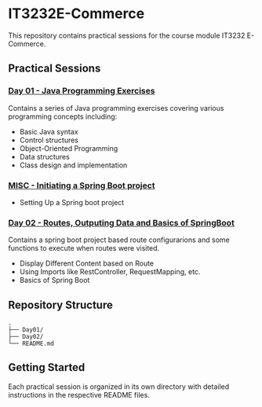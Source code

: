 # IT3232E-Commerce

This repository contains practical sessions for the course module IT3232 E-Commerce.

## Practical Sessions

### [Day 01 - Java Programming Exercises](Day01/README.md)
Contains a series of Java programming exercises covering various programming concepts including:
- Basic Java syntax
- Control structures
- Object-Oriented Programming
- Data structures
- Class design and implementation

### [MISC - Initiating a Spring Boot project](SpringBootApp/README.md)
- Setting Up a Spring boot project

### [Day 02 - Routes, Outputing Data and Basics of SpringBoot](Day02/README.md)
Contains a spring boot project based route configurarions and some functions to execute when routes were visited.
 - Display Different Content based on Route
 - Using Imports like RestController, RequestMapping, etc.
 - Basics of Spring Boot



## Repository Structure
```
.
├── Day01/          
├── Day02/          
└── README.md        
```

## Getting Started
Each practical session is organized in its own directory with detailed instructions in the respective README files.
